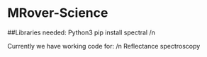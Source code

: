 # MRover-Science

##Libraries needed:
Python3 pip install spectral /n

Currently we have working code for: /n
Reflectance spectroscopy

